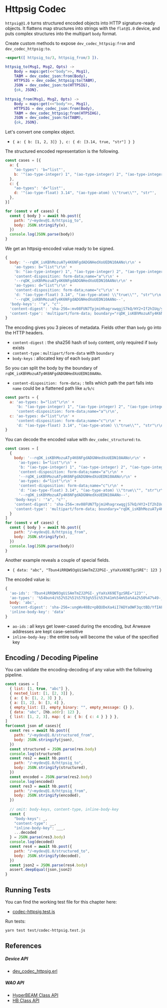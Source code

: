 # Httpsig Codec

`httpsig@1.0` turns structured encoded objects into HTTP signature-ready objects. It flattens map structures into strings with the `flat@1.0` device, and puts complex structures into the multipart `body` format.

Create custom methods to expose `dev_codec_httpsig:from` and `dev_codec_httpsig:to`.

```erlang [/HyperBEAM/src/dev_mydev.erl]
-export([ httpsig_to/3, httpsig_from/3 ]).

httpsig_to(Msg1, Msg2, Opts) ->
    Body = maps:get(<<"body">>, Msg1),
    TABM = dev_codec_json:from(Body),
    HTTPSIG = dev_codec_httpsig:to(TABM),
    JSON = dev_codec_json:to(HTTPSIG),
    {ok, JSON}.
 
httpsig_from(Msg1, Msg2, Opts) ->
    Body = maps:get(<<"body">>, Msg1),
    HTTPSIG = dev_codec_json:from(Body),
    TABM = dev_codec_httpsig:from(HTPSIHG),
    JSON = dev_codec_json:to(TABM),
    {ok, JSON}.
```

Let's convert one complex object.

- `{ a: { b: [1, 2, 3]} }, c: { d: [3.14, true, "str"] } }`

The structured encoded representation is the following.

```js [/test/codec-httpsig.test.js]
const cases = [{
  a: {
    "ao-types": 'b="list"',
    b: '"(ao-type-integer) 1", "(ao-type-integer) 2", "(ao-type-integer) 3"',
  },
  c: {
    "ao-types": 'd="list"',
    d: '"(ao-type-float) 3.14", "(ao-type-atom) \\"true\\"", "str"',
  },
}]

for (const v of cases) {
  const { body } = await hb.post({
    path: "/~mydev@1.0/httpsig_to",
    body: JSON.stringify(v),
  })
  console.log(JSON.parse(body))
}
```
We get an httpsig-encoded value ready to be signed.

```js
{
  body: '--rqDK_isKBhMozuATy4K6NFgdADGNHedXoUEDN10AANo\r\n' +
    'ao-types: b="list"\r\n' +
    'b: "(ao-type-integer) 1", "(ao-type-integer) 2", "(ao-type-integer) 3"\r\n' +
    'content-disposition: form-data;name="a"\r\n' +
    '--rqDK_isKBhMozuATy4K6NFgdADGNHedXoUEDN10AANo\r\n' +
    'ao-types: d="list"\r\n' +
    'content-disposition: form-data;name="c"\r\n' +
    'd: "(ao-type-float) 3.14", "(ao-type-atom) \\"true\\"", "str"\r\n' +
    '--rqDK_isKBhMozuATy4K6NFgdADGNHedXoUEDN10AANo--',
  'body-keys': '"a", "c"',
  'content-digest': 'sha-256=:mv08FUN7TpjmiHhagrxwqgjS7kQ/HY2+If2hIUq/y54=:',
  'content-type': 'multipart/form-data; boundary="rqDK_isKBhMozuATy4K6NFgdADGNHedXoUEDN10AANo"'
}
```

The encoding gives you 3 pieces of metadata. Fields other than `body` go into the HTTP headers.

- `content-digest` : the sha256 hash of `body` content, only required if `body` exists
- `content-type` : `multipart/form-data` with `boundary`
- `body-keys` : allocated key of each `body` part

So you can split the body by the boundary of `rqDK_isKBhMozuATy4K6NFgdADGNHedXoUEDN10AANo`.

- `content-disposition: form-data;` : tells which path the part falls into  
  `name` could be a flattened path like `a/b/c`

```js
const parts = {
  a: 'ao-types: b="list"\r\n' +
	 'b: "(ao-type-integer) 1", "(ao-type-integer) 2", "(ao-type-integer) 3"\r\n' +
     'content-disposition: form-data;name="a"\r\n',
  c: 'ao-types: d="list"\r\n' +
     'content-disposition: form-data;name="c"\r\n' +
     'd: "(ao-type-float) 3.14", "(ao-type-atom) \\"true\\"", "str"\r\n`
}
```

You can decode the encoded value with `dev_codec_structured:to`.

```js [/test/codec-httpsig.test.js]
const cases = [
  {
    body: '--rqDK_isKBhMozuATy4K6NFgdADGNHedXoUEDN10AANo\r\n' +
      'ao-types: b="list"\r\n' +
      'b: "(ao-type-integer) 1", "(ao-type-integer) 2", "(ao-type-integer) 3"\r\n' +
      'content-disposition: form-data;name="a"\r\n' +
      '--rqDK_isKBhMozuATy4K6NFgdADGNHedXoUEDN10AANo\r\n' +
      'ao-types: d="list"\r\n' +
      'content-disposition: form-data;name="c"\r\n' +
      'd: "(ao-type-float) 3.14", "(ao-type-atom) \\"true\\"", "str"\r\n' +
      '--rqDK_isKBhMozuATy4K6NFgdADGNHedXoUEDN10AANo--',
    'body-keys': '"a", "c"',
    'content-digest': 'sha-256=:mv08FUN7TpjmiHhagrxwqgjS7kQ/HY2+If2hIUq/y54=:',
    'content-type': 'multipart/form-data; boundary="rqDK_isKBhMozuATy4K6NFgdADGNHedXoUEDN10AANo"'
  }
]
for (const v of cases) {
  const { body } = await hb.post({
    path: "/~mydev@1.0/httpsig_from",
    body: JSON.stringify(v),
  })
  console.log(JSON.parse(body))
}
```

Another example reveals a couple of special fields.

- `{ data: "abc", "Tbun4iRRQW93gUiSAmTmZJ2PGI-_yYaXsX69ETgzSRE": 123 }`

The encoded value is:

```js
{
  'ao-ids': 'Tbun4iRRQW93gUiSAmTmZJ2PGI-_yYaXsX69ETgzSRE="123"',
  'ao-types': '%54bun4i%52%52%51%5793g%55i%53%41m%54m%5a%4a2%50%47%49-_y%59a%58s%5869%45%54gz%53%52%45="integer"',
  body: 'abc',
  'content-digest': 'sha-256=:ungWv48Bz+pBQUDeXa4iI7ADYaOWF3qctBD/YfIAFa0=:',
  'inline-body-key': 'data'
}
```
- `ao-ids` : all keys get lower-cased during the encoding, but Arweave addresses are kept case-sensitive
- `inline-body-key` : the entire `body` will become the value of the specified key

## Encoding / Decoding Pipeline

You can validate the encoding-decoding of any value with the following pipeline.

```js [/test/codec-httpsig.test.js]
const cases = [
  { list: [1, true, "abc"] },
  { nested_list: [1, [2, 3]] },
  { a: { b: [1, 2, 3] } },
  { a: [1, 2], b: [3, 4] },
  { empty_list: [], empty_binary: "", empty_message: {} },
  { data: "abc", [hb.addr]: 123 },
  { list: [1, 2, 3], map: { a: { b: { c: 4 } } } },
]
for(const json of cases){
  const res = await hb.post({
    path: "/~mydev@1.0/structured_from",
    body: JSON.stringify(json),
  })
  const structured = JSON.parse(res.body)
  console.log(structured)
  const res2 = await hb.post({
    path: "/~mydev@1.0/httpsig_to",
    body: JSON.stringify(structured),
  })
  const encoded = JSON.parse(res2.body)
  console.log(encoded)
  const res3 = await hb.post({
    path: "/~mydev@1.0/httpsig_from",
    body: JSON.stringify(encoded),
  })
  
  // omit: body-keys, content-type, inline-body-key
  const {
    "body-keys": _,
    "content-type": __,
	"inline-body-key": ___,
    ...decoded
  } = JSON.parse(res3.body)
  console.log(decoded)
  const res4 = await hb.post({
    path: "/~mydev@1.0/structured_to",
    body: JSON.stringify(decoded),
  })
  const json2 = JSON.parse(res4.body)
  assert.deepEqual(json,json2)
}
````

## Running Tests

You can find the working test file for this chapter here:

- [codec-httpsig.test.js](https://github.com/weavedb/wao/blob/master/dhfs-tutorial-app/test/codec-httpsig.test.js)

Run tests:

```bash [Terminal]
yarn test test/codec-httpsig.test.js
```

## References

##### Device API

- [dev_codec_httpsig.erl](https://hyperbeam.ar.io/build/devices/source-code/dev_codec_httpsig.html)

##### WAO API

- [HyperBEAM Class API](/api/hyperbeam)
- [HB Class API](/api/hb)
